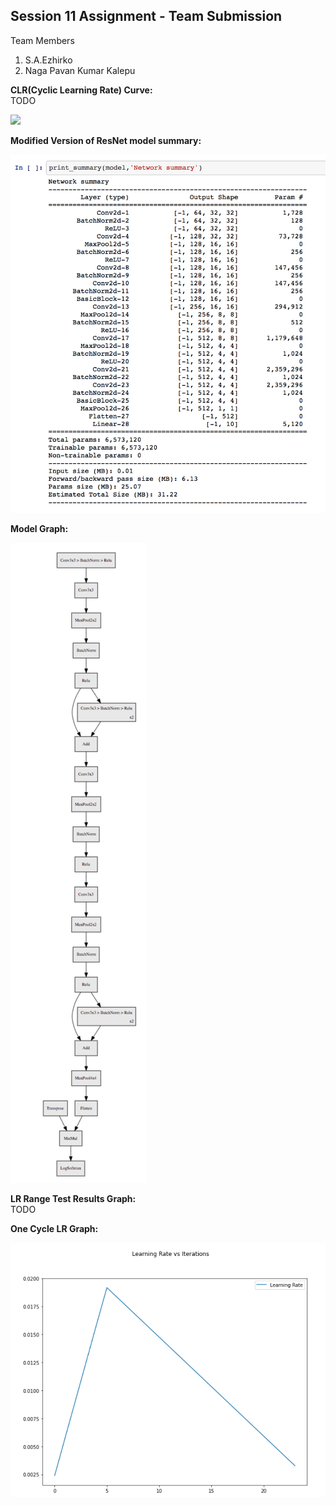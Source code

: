
## Session 11 Assignment - Team Submission
Team Members
1. S.A.Ezhirko
2. Naga Pavan Kumar Kalepu

**CLR(Cyclic Learning Rate) Curve:** <br />TODO

![](images/clr.png)

**Modified Version of ResNet model summary:** <br />

![](images/model.png)

**Model Graph:** <br />

![](images/model_graph.png)

**LR Range Test Results Graph:** <br />TODO


**One Cycle LR Graph:**<br />

![](images/onecyclelr.png)
